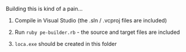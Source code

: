 Building this is kind of a pain...

1. Compile in Visual Studio (the .sln / .vcproj files are included)

2. Run `ruby pe-builder.rb` - the source and target files are included

3. `loca.exe` should be created in this folder
